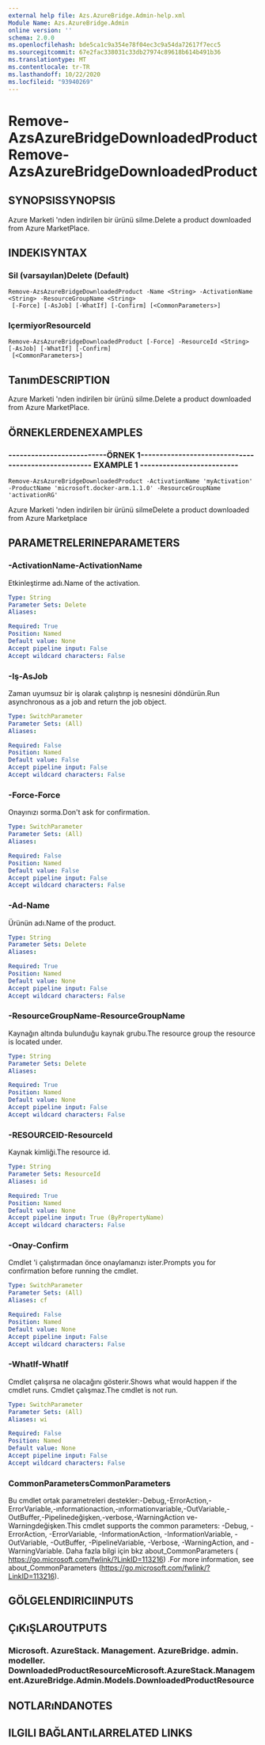 ```yaml
---
external help file: Azs.AzureBridge.Admin-help.xml
Module Name: Azs.AzureBridge.Admin
online version: ''
schema: 2.0.0
ms.openlocfilehash: bde5ca1c9a354e78f04ec3c9a54da72617f7ecc5
ms.sourcegitcommit: 67e2fac338031c33db27974c89618b614b491b36
ms.translationtype: MT
ms.contentlocale: tr-TR
ms.lasthandoff: 10/22/2020
ms.locfileid: "93940269"
---
```

# <span data-ttu-id="f6efc-101">Remove-AzsAzureBridgeDownloadedProduct</span><span class="sxs-lookup"><span data-stu-id="f6efc-101">Remove-AzsAzureBridgeDownloadedProduct</span></span>

## <span data-ttu-id="f6efc-102">SYNOPSIS</span><span class="sxs-lookup"><span data-stu-id="f6efc-102">SYNOPSIS</span></span>
<span data-ttu-id="f6efc-103">Azure Marketi 'nden indirilen bir ürünü silme.</span><span class="sxs-lookup"><span data-stu-id="f6efc-103">Delete a product downloaded from Azure MarketPlace.</span></span>

## <span data-ttu-id="f6efc-104">INDEKI</span><span class="sxs-lookup"><span data-stu-id="f6efc-104">SYNTAX</span></span>

### <span data-ttu-id="f6efc-105">Sil (varsayılan)</span><span class="sxs-lookup"><span data-stu-id="f6efc-105">Delete (Default)</span></span>
```
Remove-AzsAzureBridgeDownloadedProduct -Name <String> -ActivationName <String> -ResourceGroupName <String>
 [-Force] [-AsJob] [-WhatIf] [-Confirm] [<CommonParameters>]
```

### <span data-ttu-id="f6efc-106">Içermiyor</span><span class="sxs-lookup"><span data-stu-id="f6efc-106">ResourceId</span></span>
```
Remove-AzsAzureBridgeDownloadedProduct [-Force] -ResourceId <String> [-AsJob] [-WhatIf] [-Confirm]
 [<CommonParameters>]
```

## <span data-ttu-id="f6efc-107">Tanım</span><span class="sxs-lookup"><span data-stu-id="f6efc-107">DESCRIPTION</span></span>
<span data-ttu-id="f6efc-108">Azure Marketi 'nden indirilen bir ürünü silme.</span><span class="sxs-lookup"><span data-stu-id="f6efc-108">Delete a product downloaded from Azure MarketPlace.</span></span>

## <span data-ttu-id="f6efc-109">ÖRNEKLERDEN</span><span class="sxs-lookup"><span data-stu-id="f6efc-109">EXAMPLES</span></span>

### <span data-ttu-id="f6efc-110">--------------------------ÖRNEK 1--------------------------</span><span class="sxs-lookup"><span data-stu-id="f6efc-110">-------------------------- EXAMPLE 1 --------------------------</span></span>
```
Remove-AzsAzureBridgeDownloadedProduct -ActivationName 'myActivation' -ProductName 'microsoft.docker-arm.1.1.0' -ResourceGroupName 'activationRG'
```

<span data-ttu-id="f6efc-111">Azure Marketi 'nden indirilen bir ürünü silme</span><span class="sxs-lookup"><span data-stu-id="f6efc-111">Delete a product downloaded from Azure Marketplace</span></span>

## <span data-ttu-id="f6efc-112">PARAMETRELERINE</span><span class="sxs-lookup"><span data-stu-id="f6efc-112">PARAMETERS</span></span>

### <span data-ttu-id="f6efc-113">-ActivationName</span><span class="sxs-lookup"><span data-stu-id="f6efc-113">-ActivationName</span></span>
<span data-ttu-id="f6efc-114">Etkinleştirme adı.</span><span class="sxs-lookup"><span data-stu-id="f6efc-114">Name of the activation.</span></span>

```yaml
Type: String
Parameter Sets: Delete
Aliases: 

Required: True
Position: Named
Default value: None
Accept pipeline input: False
Accept wildcard characters: False
```

### <span data-ttu-id="f6efc-115">-Iş</span><span class="sxs-lookup"><span data-stu-id="f6efc-115">-AsJob</span></span>
<span data-ttu-id="f6efc-116">Zaman uyumsuz bir iş olarak çalıştırıp iş nesnesini döndürün.</span><span class="sxs-lookup"><span data-stu-id="f6efc-116">Run asynchronous as a job and return the job object.</span></span>

```yaml
Type: SwitchParameter
Parameter Sets: (All)
Aliases: 

Required: False
Position: Named
Default value: False
Accept pipeline input: False
Accept wildcard characters: False
```

### <span data-ttu-id="f6efc-117">-Force</span><span class="sxs-lookup"><span data-stu-id="f6efc-117">-Force</span></span>
<span data-ttu-id="f6efc-118">Onayınızı sorma.</span><span class="sxs-lookup"><span data-stu-id="f6efc-118">Don't ask for confirmation.</span></span>

```yaml
Type: SwitchParameter
Parameter Sets: (All)
Aliases: 

Required: False
Position: Named
Default value: False
Accept pipeline input: False
Accept wildcard characters: False
```

### <span data-ttu-id="f6efc-119">-Ad</span><span class="sxs-lookup"><span data-stu-id="f6efc-119">-Name</span></span>
<span data-ttu-id="f6efc-120">Ürünün adı.</span><span class="sxs-lookup"><span data-stu-id="f6efc-120">Name of the product.</span></span>

```yaml
Type: String
Parameter Sets: Delete
Aliases: 

Required: True
Position: Named
Default value: None
Accept pipeline input: False
Accept wildcard characters: False
```

### <span data-ttu-id="f6efc-121">-ResourceGroupName</span><span class="sxs-lookup"><span data-stu-id="f6efc-121">-ResourceGroupName</span></span>
<span data-ttu-id="f6efc-122">Kaynağın altında bulunduğu kaynak grubu.</span><span class="sxs-lookup"><span data-stu-id="f6efc-122">The resource group the resource is located under.</span></span>

```yaml
Type: String
Parameter Sets: Delete
Aliases: 

Required: True
Position: Named
Default value: None
Accept pipeline input: False
Accept wildcard characters: False
```

### <span data-ttu-id="f6efc-123">-RESOURCEID</span><span class="sxs-lookup"><span data-stu-id="f6efc-123">-ResourceId</span></span>
<span data-ttu-id="f6efc-124">Kaynak kimliği.</span><span class="sxs-lookup"><span data-stu-id="f6efc-124">The resource id.</span></span>

```yaml
Type: String
Parameter Sets: ResourceId
Aliases: id

Required: True
Position: Named
Default value: None
Accept pipeline input: True (ByPropertyName)
Accept wildcard characters: False
```

### <span data-ttu-id="f6efc-125">-Onay</span><span class="sxs-lookup"><span data-stu-id="f6efc-125">-Confirm</span></span>
<span data-ttu-id="f6efc-126">Cmdlet 'i çalıştırmadan önce onaylamanızı ister.</span><span class="sxs-lookup"><span data-stu-id="f6efc-126">Prompts you for confirmation before running the cmdlet.</span></span>

```yaml
Type: SwitchParameter
Parameter Sets: (All)
Aliases: cf

Required: False
Position: Named
Default value: None
Accept pipeline input: False
Accept wildcard characters: False
```

### <span data-ttu-id="f6efc-127">-WhatIf</span><span class="sxs-lookup"><span data-stu-id="f6efc-127">-WhatIf</span></span>
<span data-ttu-id="f6efc-128">Cmdlet çalışırsa ne olacağını gösterir.</span><span class="sxs-lookup"><span data-stu-id="f6efc-128">Shows what would happen if the cmdlet runs.</span></span>
<span data-ttu-id="f6efc-129">Cmdlet çalışmaz.</span><span class="sxs-lookup"><span data-stu-id="f6efc-129">The cmdlet is not run.</span></span>

```yaml
Type: SwitchParameter
Parameter Sets: (All)
Aliases: wi

Required: False
Position: Named
Default value: None
Accept pipeline input: False
Accept wildcard characters: False
```

### <span data-ttu-id="f6efc-130">CommonParameters</span><span class="sxs-lookup"><span data-stu-id="f6efc-130">CommonParameters</span></span>
<span data-ttu-id="f6efc-131">Bu cmdlet ortak parametreleri destekler:-Debug,-ErrorAction,-ErrorVariable,-ınformationaction,-ınformationvariable,-OutVariable,-OutBuffer,-Pipelinedeğişken,-verbose,-WarningAction ve-Warningdeğişken.</span><span class="sxs-lookup"><span data-stu-id="f6efc-131">This cmdlet supports the common parameters: -Debug, -ErrorAction, -ErrorVariable, -InformationAction, -InformationVariable, -OutVariable, -OutBuffer, -PipelineVariable, -Verbose, -WarningAction, and -WarningVariable.</span></span> <span data-ttu-id="f6efc-132">Daha fazla bilgi için bkz about_CommonParameters ( https://go.microsoft.com/fwlink/?LinkID=113216) .</span><span class="sxs-lookup"><span data-stu-id="f6efc-132">For more information, see about_CommonParameters (https://go.microsoft.com/fwlink/?LinkID=113216).</span></span>

## <span data-ttu-id="f6efc-133">GÖLGELENDIRICI</span><span class="sxs-lookup"><span data-stu-id="f6efc-133">INPUTS</span></span>

## <span data-ttu-id="f6efc-134">ÇıKıŞLAR</span><span class="sxs-lookup"><span data-stu-id="f6efc-134">OUTPUTS</span></span>

### <span data-ttu-id="f6efc-135">Microsoft. AzureStack. Management. AzureBridge. admin. modeller. DownloadedProductResource</span><span class="sxs-lookup"><span data-stu-id="f6efc-135">Microsoft.AzureStack.Management.AzureBridge.Admin.Models.DownloadedProductResource</span></span>

## <span data-ttu-id="f6efc-136">NOTLARıNDA</span><span class="sxs-lookup"><span data-stu-id="f6efc-136">NOTES</span></span>

## <span data-ttu-id="f6efc-137">ILGILI BAĞLANTıLAR</span><span class="sxs-lookup"><span data-stu-id="f6efc-137">RELATED LINKS</span></span>

